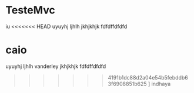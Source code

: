 # TesteMvc
iu
<<<<<<< HEAD
uyuyhj ljhlh jkhjkhjk
fdfdffdfdfd

caio
=======
uyuyhj ljhlh vanderley jkhjkhjk
fdfdffdfdfd
>>>>>>> 4191b1dc88d2a04e54b5febddb63f6908851b625
]
indhaya